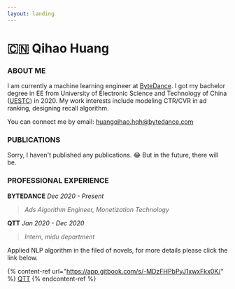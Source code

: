 ```yaml
---
layout: landing
---
```


# 🇨🇳 Qihao Huang

### **ABOUT ME**

I am currently a machine learning engineer at [ByteDance](https://www.bytedance.com/en). I got my bachelor degree in EE from University of Electronic Science and Technology of China ([UESTC](https://www.uestc.edu.cn/)) in 2020. My work interests include modeling CTR/CVR in ad ranking, designing recall algorithm.

You can connect me by email: huangqihao.hqh@bytedance.com

### PUBLICATIONS

Sorry, I haven't published any publications. :joy: But in the future, there will be.&#x20;

### PROFESSIONAL EXPERIENCE

**BYTEDANCE**                                                                                                                                       _Dec 2020 - Present_

> _Ads Algorithm Engineer, Monetization Technology_



**QTT**                                                                                                                                                     _Jan 2020 - Dec 2020_

> _Intern, midu department_

Applied NLP algorithm in the filed of novels, for more details please click the link below.

{% content-ref url="https://app.gitbook.com/s/-MDzFHPbPyJ1xwxFkx0K/" %}
[QTT](https://app.gitbook.com/s/-MDzFHPbPyJ1xwxFkx0K/)
{% endcontent-ref %}
